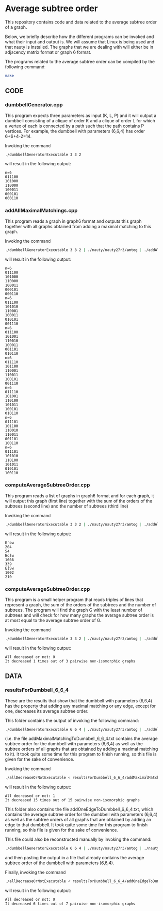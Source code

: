 # Average subtree order
This repository contains code and data related to the average subtree order of a graph.

Below, we briefly describe how the different programs can be invoked and what their input and output is.
We will assume that Linux is being used and that nauty is installed.
The graphs that we are dealing with will either be in adjacency matrix format or graph 6 format.

The programs related to the average subtree order can be compiled by the following command:
```bash
make
```


## CODE
### dumbbellGenerator.cpp
This program expects three parameters as input (K, L, P) and it will output a dumbbell consisting of a clique of order K and a clique of order L for which a vertex of each is connected by a path such that the path contains P vertices.
For example, the dumbbell with parameters (6,6,4) has order 6+6+4-2=14.

Invoking the command

```bash
./dumbbellGeneratorExecutable 3 3 2
```

will result in the following output:
```
n=6
011100
101000
110000
100011
000101
000110
```

### addAllMaximalMatchings.cpp
This program reads a graph in graph6 format and outputs this graph together with all graphs obtained from adding a maximal matching to this graph.

Invoking the command

```bash
./dumbbellGeneratorExecutable 3 3 2 | ./nauty/nauty27r3/amtog | ./addAllMaximalMatchingsExecutable
```

will result in the following output:
```
n=6
011100
101000
110000
100011
000101
000110
n=6
011100
101010
110001
100011
010101
001110
n=6
011100
101001
110010
100011
001101
010110
n=6
011110
101100
110001
110011
100101
001110
n=6
011110
101001
110100
101011
100101
010110
n=6
011101
101100
110010
110011
001101
100110
n=6
011101
101010
110100
101011
010101
100110
```
### computeAverageSubtreeOrder.cpp
This program reads a list of graphs in graph6 format and for each graph, it will output this graph (first line) together with the sum of the orders of the subtrees (second line) and the number of subtrees (third line)

Invoking the command
```bash
./dumbbellGeneratorExecutable 3 3 2 | ./nauty/nauty27r3/amtog | ./addAllMaximalMatchingsExecutable | ./nauty/nauty27r3/amtog | ./nauty/nauty27r3/shortg | ./computeAverageSubtreeOrderExecutable 
```
will result in the following output:
```
E`ow
204
54
Eqlw
1666
339
E{Sw
1002
210
```

### computeAverageSubtreeOrder.cpp
This program is a small helper program that reads triples of lines that represent a graph, the sum of the orders of the subtrees and the number of subtrees. The program will find the graph G with the least number of subtrees and will check for how many graphs the average subtree order is at most equal to the average subtree order of G.

Invoking the command
```bash
./dumbbellGeneratorExecutable 3 3 2 | ./nauty/nauty27r3/amtog | ./addAllMaximalMatchingsExecutable | ./nauty/nauty27r3/amtog | ./nauty/nauty27r3/shortg | ./computeAverageSubtreeOrderExecutable 
```
will result in the following output:
```
All decreased or not: 0
It decreased 1 times out of 3 pairwise non-isomorphic graphs
```

## DATA
### resultsForDumbbell_6_6_4
These are the results that show that the dumbbell with parameters (6,6,4) has the property that adding any maximal matching or any edge, except for one, decreases its average subtree order.

This folder contains the output of invoking the following command:
```bash
./dumbbellGeneratorExecutable 6 6 4 | ./nauty/nauty27r3/amtog | ./addAllMaximalMatchingsExecutable | ./nauty/nauty27r3/amtog | ./nauty/nauty27r3/shortg | ./computeAverageSubtreeOrderExecutable 
```
(i.e. the file addMaximalMatchingToDumbbell_6_6_4.txt contains the average subtree order for the dumbbell with parameters (6,6,4) as well as the subtree orders of all graphs that are obtained by adding a maximal matching to it). It took quite some time for this program to finish running, so this file is given for the sake of convenience.

Invoking the command
```bash
./allDecreaseOrNotExecutable < resultsForDumbbell_6_6_4/addMaximalMatchingToDumbbell_6_6_4.txt
```

will result in the following output:

```
All decreased or not: 1
It decreased 15 times out of 15 pairwise non-isomorphic graphs
```

This folder also contains the file addOneEdgeToDumbbell_6_6_4.txt, which contains the average subtree order for the dumbbell with parameters (6,6,4) as well as the subtree orders of all graphs that are obtained by adding an edge to that dumbbell. It took quite some time for this program to finish running, so this file is given for the sake of convenience.

This file could also be reconstructed manually by invoking the command:

```bash
./dumbbellGeneratorExecutable 6 6 4 | ./nauty/nauty27r3/amtog | ./nauty/nauty27r3/addedgeg | ./nauty/nauty27r3/shortg | ./computeAverageSubtreeOrderExecutable
```

and then pasting the output in a file that already contains the average subtree order of the dumbbell with parameters (6,6,4).

Finally, invoking the command
```bash
./allDecreaseOrNotExecutable < resultsForDumbbell_6_6_4/addOneEdgeToDumbbell_6_6_4.txt
```

will result in the following output:

```
All decreased or not: 0
It decreased 6 times out of 7 pairwise non-isomorphic graphs
```
